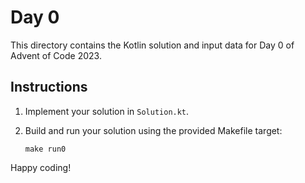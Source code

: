 # Day 0

This directory contains the Kotlin solution and input data for Day 0 of Advent of Code 2023.

## Instructions

1. Implement your solution in `Solution.kt`.
2. Build and run your solution using the provided Makefile target:

   ```
   make run0
   ```

Happy coding!
